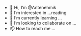 - 👋 Hi, I’m @Antenehmik
- 👀 I’m interested in ...reading
- 🌱 I’m currently learning ...
- 💞️ I’m looking to collaborate on ...
- 📫 How to reach me ...

<!---
Antenehmik/Antenehmik is a ✨ special ✨ repository because its `README.md` (this file) appears on your GitHub profile.
You can click the Preview link to take a look at your changes.
--->
